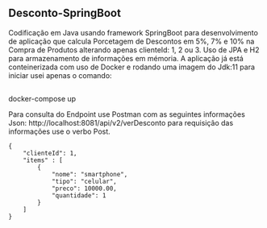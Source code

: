 ## Desconto-SpringBoot

Codificação em Java usando framework SpringBoot para desenvolvimento de aplicação que calcula Porcetagem de Descontos em 5%, 7% e 10% na Compra de Produtos alterando apenas
clienteId: 1, 2 ou 3. Uso de JPA e H2 para armazenamento
de informações em mémoria. A aplicação já está conteinerizada com uso de Docker e rodando uma imagem do Jdk:11 para iniciar usei apenas o comando:

##
docker-compose up

Para consulta do Endpoint use Postman com as seguintes informações Json:
http://localhost:8081/api/v2/verDesconto para requisição das informações use o verbo Post.

	{
	    "clienteId": 1,
	    "items" : [
	        {
	            "nome": "smartphone",
	            "tipo": "celular",
	            "preco": 10000.00,
	            "quantidade": 1
	        }
	    ]
	}

